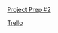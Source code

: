 [Project Prep #2](https://docs.google.com/document/d/1tnydPf77isHq8yHYiMaFy9WtIuEvoWIF11-BoGmnKIU/edit#)

[Trello](https://trello.com/b/a37qb11i/it-construct)
